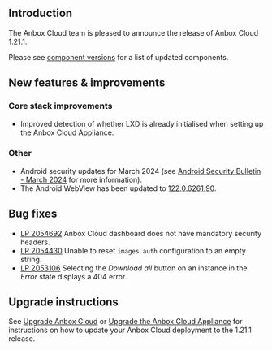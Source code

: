 ## Introduction

The Anbox Cloud team is pleased to announce the release of Anbox Cloud 1.21.1.

Please see [component versions](https://anbox-cloud.io/docs/reference/component-versions) for a list of updated components.

## New features & improvements

### Core stack improvements

* Improved detection of whether LXD is already initialised when setting up the Anbox Cloud Appliance.

### Other

* Android security updates for March 2024 (see [Android Security Bulletin - March 2024](https://source.android.com/docs/security/bulletin/2024-03-01) for more information).
* The Android WebView has been updated to [122.0.6261.90](https://chromereleases.googleblog.com/2024/02/chrome-for-android-update_28.html).

## Bug fixes
* [LP 2054692](https://bugs.launchpad.net/anbox-cloud/+bug/2054692) Anbox Cloud dashboard does not have mandatory security headers.
* [LP 2054430](https://bugs.launchpad.net/anbox-cloud/+bug/2054430) Unable to reset `images.auth` configuration to an empty string.
* [LP 2053106](https://bugs.launchpad.net/anbox-cloud/+bug/2053106) Selecting the *Download all* button on an instance in the *Error* state displays a 404 error.

## Upgrade instructions

See [Upgrade Anbox Cloud](https://anbox-cloud.io/docs/howto/update/upgrade-anbox) or [Upgrade the Anbox Cloud Appliance](https://anbox-cloud.io/docs/howto/update/upgrade-appliance) for instructions on how to update your Anbox Cloud deployment to the 1.21.1 release.
